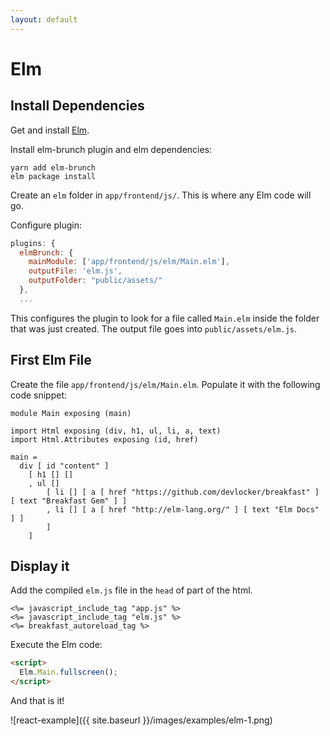 ```yaml
---
layout: default
---
```


# Elm

## Install Dependencies
Get and install [Elm](http://elm-lang.org/install).


Install elm-brunch plugin and elm dependencies:

~~~
yarn add elm-brunch
elm package install
~~~

Create an `elm` folder in `app/frontend/js/`. This is where any Elm code will
go.

Configure plugin:

~~~javascript
plugins: {
  elmBrunch: {
    mainModule: ['app/frontend/js/elm/Main.elm'],
    outputFile: 'elm.js',
    outputFolder: "public/assets/"
  },
  ...
~~~

This configures the plugin to look for a file called `Main.elm` inside the
folder that was just created. The output file goes into `public/assets/elm.js`.


## First Elm File

Create the file `app/frontend/js/elm/Main.elm`. Populate it with the following
code snippet:

~~~
module Main exposing (main)

import Html exposing (div, h1, ul, li, a, text)
import Html.Attributes exposing (id, href)

main =
  div [ id "content" ]
    [ h1 [] []
    , ul []
        [ li [] [ a [ href "https://github.com/devlocker/breakfast" ] [ text "Breakfast Gem" ] ]
        , li [] [ a [ href "http://elm-lang.org/" ] [ text "Elm Docs" ] ]
        ]
    ]
~~~~

## Display it
Add the compiled `elm.js` file in the `head` of part of the html.

~~~erb
<%= javascript_include_tag "app.js" %>
<%= javascript_include_tag "elm.js" %>
<%= breakfast_autoreload_tag %>
~~~

Execute the Elm code:

~~~html
<script>
  Elm.Main.fullscreen();
</script>
~~~

And that is it!

![react-example]({{ site.baseurl }}/images/examples/elm-1.png)

